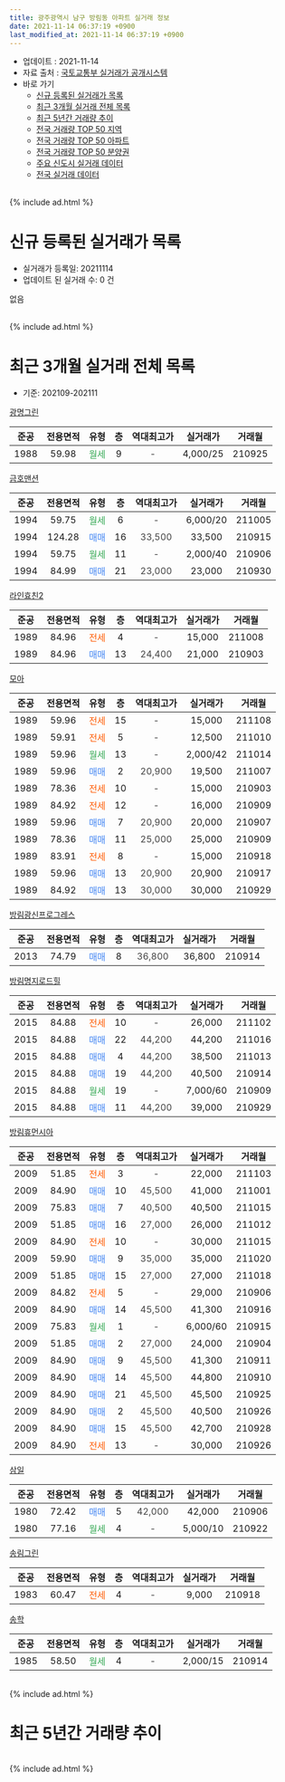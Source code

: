 ```yaml
---
title: 광주광역시 남구 방림동 아파트 실거래 정보
date: 2021-11-14 06:37:19 +0900
last_modified_at: 2021-11-14 06:37:19 +0900
---
```


* 업데이트 : 2021-11-14
* 자료 출처 : [국토교통부 실거래가 공개시스템](http://rt.molit.go.kr)
* 바로 가기
    * [신규 등록된 실거래가 목록](#신규-등록된-실거래가-목록)
    * [최근 3개월 실거래 전체 목록](#최근-3개월-실거래-전체-목록)
    * [최근 5년간 거래량 추이](#최근-5년간-거래량-추이)
    * [전국 거래량 TOP 50 지역](https://inasie.github.io/apt-trade-info/최근-3개월-전국에서-가장-거래가-많이-발생한-지역)
    * [전국 거래량 TOP 50 아파트](https://inasie.github.io/apt-trade-info/최근-3개월-전국에서-가장-거래가-많이-발생한-아파트)
    * [전국 거래량 TOP 50 분양권](https://inasie.github.io/apt-trade-info/최근-3개월-전국에서-가장-거래가-많이-발생한-분양권)
    * [주요 신도시 실거래 데이터](https://inasie.github.io/apt-trade-info/주요-신도시)
    * [전국 실거래 데이터](https://inasie.github.io/apt-trade-info/전국)
<br>
{% include ad.html %}
<br>

# 신규 등록된 실거래가 목록
* 실거래가 등록일: 20211114
* 업데이트 된 실거래 수: 0 건

없음

<br>
{% include ad.html %}
<br>

# 최근 3개월 실거래 전체 목록
* 기준: 202109-202111


[광명그린](https://search.naver.com/search.naver?query=%EA%B4%91%EC%A3%BC%EA%B4%91%EC%97%AD%EC%8B%9C+%EB%82%A8%EA%B5%AC+%EB%B0%A9%EB%A6%BC%EB%8F%99+%EA%B4%91%EB%AA%85%EA%B7%B8%EB%A6%B0)

|준공|전용면적|유형|층|역대최고가|실거래가|거래월|
|:---:|:---:|:---:|:---:|:---:|:---:|:---:|
|1988|59.98|<span style="color:#34a853">월세</span>|9|<span style="color:#444444">-</span>|4,000/25|210925|

[금호맨션](https://search.naver.com/search.naver?query=%EA%B4%91%EC%A3%BC%EA%B4%91%EC%97%AD%EC%8B%9C+%EB%82%A8%EA%B5%AC+%EB%B0%A9%EB%A6%BC%EB%8F%99+%EA%B8%88%ED%98%B8%EB%A7%A8%EC%85%98)

|준공|전용면적|유형|층|역대최고가|실거래가|거래월|
|:---:|:---:|:---:|:---:|:---:|:---:|:---:|
|1994|59.75|<span style="color:#34a853">월세</span>|6|<span style="color:#444444">-</span>|6,000/20|211005|
|1994|124.28|<span style="color:#4285f3">매매</span>|16|<span style="color:#444444">33,500</span>|33,500|210915|
|1994|59.75|<span style="color:#34a853">월세</span>|11|<span style="color:#444444">-</span>|2,000/40|210906|
|1994|84.99|<span style="color:#4285f3">매매</span>|21|<span style="color:#444444">23,000</span>|23,000|210930|

[라인효친2](https://search.naver.com/search.naver?query=%EA%B4%91%EC%A3%BC%EA%B4%91%EC%97%AD%EC%8B%9C+%EB%82%A8%EA%B5%AC+%EB%B0%A9%EB%A6%BC%EB%8F%99+%EB%9D%BC%EC%9D%B8%ED%9A%A8%EC%B9%9C2)

|준공|전용면적|유형|층|역대최고가|실거래가|거래월|
|:---:|:---:|:---:|:---:|:---:|:---:|:---:|
|1989|84.96|<span style="color:#ff5a00">전세</span>|4|<span style="color:#444444">-</span>|15,000|211008|
|1989|84.96|<span style="color:#4285f3">매매</span>|13|<span style="color:#444444">24,400</span>|21,000|210903|

[모아](https://search.naver.com/search.naver?query=%EA%B4%91%EC%A3%BC%EA%B4%91%EC%97%AD%EC%8B%9C+%EB%82%A8%EA%B5%AC+%EB%B0%A9%EB%A6%BC%EB%8F%99+%EB%AA%A8%EC%95%84)

|준공|전용면적|유형|층|역대최고가|실거래가|거래월|
|:---:|:---:|:---:|:---:|:---:|:---:|:---:|
|1989|59.96|<span style="color:#ff5a00">전세</span>|15|<span style="color:#444444">-</span>|15,000|211108|
|1989|59.91|<span style="color:#ff5a00">전세</span>|5|<span style="color:#444444">-</span>|12,500|211010|
|1989|59.96|<span style="color:#34a853">월세</span>|13|<span style="color:#444444">-</span>|2,000/42|211014|
|1989|59.96|<span style="color:#4285f3">매매</span>|2|<span style="color:#444444">20,900</span>|19,500|211007|
|1989|78.36|<span style="color:#ff5a00">전세</span>|10|<span style="color:#444444">-</span>|15,000|210903|
|1989|84.92|<span style="color:#ff5a00">전세</span>|12|<span style="color:#444444">-</span>|16,000|210909|
|1989|59.96|<span style="color:#4285f3">매매</span>|7|<span style="color:#444444">20,900</span>|20,000|210907|
|1989|78.36|<span style="color:#4285f3">매매</span>|11|<span style="color:#444444">25,000</span>|25,000|210909|
|1989|83.91|<span style="color:#ff5a00">전세</span>|8|<span style="color:#444444">-</span>|15,000|210918|
|1989|59.96|<span style="color:#4285f3">매매</span>|13|<span style="color:#444444">20,900</span>|20,900|210917|
|1989|84.92|<span style="color:#4285f3">매매</span>|13|<span style="color:#444444">30,000</span>|30,000|210929|

[방림광신프로그레스](https://search.naver.com/search.naver?query=%EA%B4%91%EC%A3%BC%EA%B4%91%EC%97%AD%EC%8B%9C+%EB%82%A8%EA%B5%AC+%EB%B0%A9%EB%A6%BC%EB%8F%99+%EB%B0%A9%EB%A6%BC%EA%B4%91%EC%8B%A0%ED%94%84%EB%A1%9C%EA%B7%B8%EB%A0%88%EC%8A%A4)

|준공|전용면적|유형|층|역대최고가|실거래가|거래월|
|:---:|:---:|:---:|:---:|:---:|:---:|:---:|
|2013|74.79|<span style="color:#4285f3">매매</span>|8|<span style="color:#444444">36,800</span>|36,800|210914|

[방림명지로드힐](https://search.naver.com/search.naver?query=%EA%B4%91%EC%A3%BC%EA%B4%91%EC%97%AD%EC%8B%9C+%EB%82%A8%EA%B5%AC+%EB%B0%A9%EB%A6%BC%EB%8F%99+%EB%B0%A9%EB%A6%BC%EB%AA%85%EC%A7%80%EB%A1%9C%EB%93%9C%ED%9E%90)

|준공|전용면적|유형|층|역대최고가|실거래가|거래월|
|:---:|:---:|:---:|:---:|:---:|:---:|:---:|
|2015|84.88|<span style="color:#ff5a00">전세</span>|10|<span style="color:#444444">-</span>|26,000|211102|
|2015|84.88|<span style="color:#4285f3">매매</span>|22|<span style="color:#444444">44,200</span>|44,200|211016|
|2015|84.88|<span style="color:#4285f3">매매</span>|4|<span style="color:#444444">44,200</span>|38,500|211013|
|2015|84.88|<span style="color:#4285f3">매매</span>|19|<span style="color:#444444">44,200</span>|40,500|210914|
|2015|84.88|<span style="color:#34a853">월세</span>|19|<span style="color:#444444">-</span>|7,000/60|210909|
|2015|84.88|<span style="color:#4285f3">매매</span>|11|<span style="color:#444444">44,200</span>|39,000|210929|

[방림휴먼시아](https://search.naver.com/search.naver?query=%EA%B4%91%EC%A3%BC%EA%B4%91%EC%97%AD%EC%8B%9C+%EB%82%A8%EA%B5%AC+%EB%B0%A9%EB%A6%BC%EB%8F%99+%EB%B0%A9%EB%A6%BC%ED%9C%B4%EB%A8%BC%EC%8B%9C%EC%95%84)

|준공|전용면적|유형|층|역대최고가|실거래가|거래월|
|:---:|:---:|:---:|:---:|:---:|:---:|:---:|
|2009|51.85|<span style="color:#ff5a00">전세</span>|3|<span style="color:#444444">-</span>|22,000|211103|
|2009|84.90|<span style="color:#4285f3">매매</span>|10|<span style="color:#444444">45,500</span>|41,000|211001|
|2009|75.83|<span style="color:#4285f3">매매</span>|7|<span style="color:#444444">40,500</span>|40,500|211015|
|2009|51.85|<span style="color:#4285f3">매매</span>|16|<span style="color:#444444">27,000</span>|26,000|211012|
|2009|84.90|<span style="color:#ff5a00">전세</span>|10|<span style="color:#444444">-</span>|30,000|211015|
|2009|59.90|<span style="color:#4285f3">매매</span>|9|<span style="color:#444444">35,000</span>|35,000|211020|
|2009|51.85|<span style="color:#4285f3">매매</span>|15|<span style="color:#444444">27,000</span>|27,000|211018|
|2009|84.82|<span style="color:#ff5a00">전세</span>|5|<span style="color:#444444">-</span>|29,000|210906|
|2009|84.90|<span style="color:#4285f3">매매</span>|14|<span style="color:#444444">45,500</span>|41,300|210916|
|2009|75.83|<span style="color:#34a853">월세</span>|1|<span style="color:#444444">-</span>|6,000/60|210915|
|2009|51.85|<span style="color:#4285f3">매매</span>|2|<span style="color:#444444">27,000</span>|24,000|210904|
|2009|84.90|<span style="color:#4285f3">매매</span>|9|<span style="color:#444444">45,500</span>|41,300|210911|
|2009|84.90|<span style="color:#4285f3">매매</span>|14|<span style="color:#444444">45,500</span>|44,800|210910|
|2009|84.90|<span style="color:#4285f3">매매</span>|21|<span style="color:#444444">45,500</span>|45,500|210925|
|2009|84.90|<span style="color:#4285f3">매매</span>|2|<span style="color:#444444">45,500</span>|40,500|210926|
|2009|84.90|<span style="color:#4285f3">매매</span>|15|<span style="color:#444444">45,500</span>|42,700|210928|
|2009|84.90|<span style="color:#ff5a00">전세</span>|13|<span style="color:#444444">-</span>|30,000|210926|


<script async src="//pagead2.googlesyndication.com/pagead/js/adsbygoogle.js"></script>
<!-- 기본 -->
<ins class="adsbygoogle"
     style="display:block"
     data-ad-client="ca-pub-2446590836940007"
     data-ad-slot="1659523306"
     data-ad-format="auto"
     data-full-width-responsive="true"></ins>
<script>
(adsbygoogle = window.adsbygoogle || []).push({});
</script>


[삼일](https://search.naver.com/search.naver?query=%EA%B4%91%EC%A3%BC%EA%B4%91%EC%97%AD%EC%8B%9C+%EB%82%A8%EA%B5%AC+%EB%B0%A9%EB%A6%BC%EB%8F%99+%EC%82%BC%EC%9D%BC)

|준공|전용면적|유형|층|역대최고가|실거래가|거래월|
|:---:|:---:|:---:|:---:|:---:|:---:|:---:|
|1980|72.42|<span style="color:#4285f3">매매</span>|5|<span style="color:#444444">42,000</span>|42,000|210906|
|1980|77.16|<span style="color:#34a853">월세</span>|4|<span style="color:#444444">-</span>|5,000/10|210922|

[송림그린](https://search.naver.com/search.naver?query=%EA%B4%91%EC%A3%BC%EA%B4%91%EC%97%AD%EC%8B%9C+%EB%82%A8%EA%B5%AC+%EB%B0%A9%EB%A6%BC%EB%8F%99+%EC%86%A1%EB%A6%BC%EA%B7%B8%EB%A6%B0)

|준공|전용면적|유형|층|역대최고가|실거래가|거래월|
|:---:|:---:|:---:|:---:|:---:|:---:|:---:|
|1983|60.47|<span style="color:#ff5a00">전세</span>|4|<span style="color:#444444">-</span>|9,000|210918|

[송학](https://search.naver.com/search.naver?query=%EA%B4%91%EC%A3%BC%EA%B4%91%EC%97%AD%EC%8B%9C+%EB%82%A8%EA%B5%AC+%EB%B0%A9%EB%A6%BC%EB%8F%99+%EC%86%A1%ED%95%99)

|준공|전용면적|유형|층|역대최고가|실거래가|거래월|
|:---:|:---:|:---:|:---:|:---:|:---:|:---:|
|1985|58.50|<span style="color:#34a853">월세</span>|4|<span style="color:#444444">-</span>|2,000/15|210914|


<br>
{% include ad.html %}
<br>

# 최근 5년간 거래량 추이


<div style="width:100%;">
    <canvas id="deal_progress" height="200"></canvas>
</div>

<script>
new Chart(document.getElementById("deal_progress"), {
    type: 'line',
    data: {
        labels: ['201611','201612','201701','201702','201703','201704','201705','201706','201707','201708','201709','201710','201711','201712','201801','201802','201803','201804','201805','201806','201807','201808','201809','201810','201811','201812','201901','201902','201903','201904','201905','201906','201907','201908','201909','201910','201911','201912','202001','202002','202003','202004','202005','202006','202007','202008','202009','202010','202011','202012','202101','202102','202103','202104','202105','202106','202107','202108','202109','202110','202111'],
        datasets: [{
            label: '매매',
            pointRadius: 1,
            data: [33, 28, 34, 51, 36, 21, 32, 27, 31, 34, 33, 28, 27, 29, 34, 27, 47, 30, 23, 42, 27, 73, 49, 20, 24, 15, 20, 17, 14, 13, 14, 17, 24, 34, 24, 29, 17, 35, 29, 44, 28, 22, 23, 39, 30, 22, 20, 65, 77, 47, 18, 12, 38, 66, 29, 24, 23, 24, 18, 8, 0],
            borderColor: "rgba(255, 201, 14, 1)",
            backgroundColor: "rgba(255, 201, 14, 0.5)",
            fill: false,
            lineTension: 0
        },{
            label: '전월세',
            pointRadius: 1,
            data: [15, 10, 12, 15, 25, 9, 19, 12, 11, 7, 11, 9, 11, 13, 8, 9, 11, 10, 8, 12, 11, 9, 12, 18, 11, 10, 11, 11, 14, 18, 14, 13, 14, 19, 14, 17, 12, 10, 8, 18, 11, 16, 13, 9, 10, 10, 19, 9, 20, 18, 15, 15, 23, 27, 30, 9, 16, 18, 12, 5, 3],
            borderColor: "rgba(0, 141, 185, 1)",
            backgroundColor: "rgba(0, 141, 185, 0.5)",
            fill: false,
            lineTension: 0
        }
        ]
    },
    options: {
        responsive: true,
        title: {
            display: false
        },
        tooltips: {
            mode: 'index',
            intersect: false
        },
        hover: {
            mode: 'nearest',
            intersect: true
        },
        scales: {
            xAxes: [{
                display: true,
                scaleLabel: {
                    display: true,
                    labelString: '년/월'
                }
            }],
            yAxes: [{
                display: true,
                ticks: {
                    suggestedMin: 0,
                },
                scaleLabel: {
                    display: true,
                    labelString: '실거래 수'
                }
            }]
        }
    }
});

</script>


<br>
{% include ad.html %}
<br>

